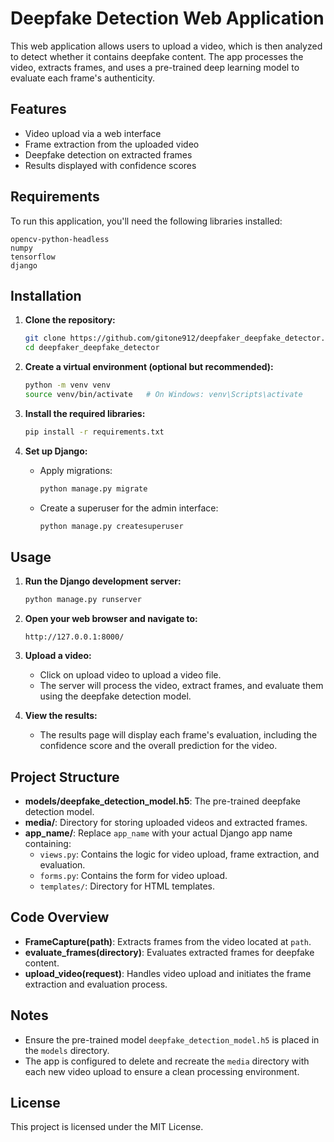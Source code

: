 # Deepfake Detection Web Application

This web application allows users to upload a video, which is then analyzed to detect whether it contains deepfake content. The app processes the video, extracts frames, and uses a pre-trained deep learning model to evaluate each frame's authenticity.

## Features

- Video upload via a web interface
- Frame extraction from the uploaded video
- Deepfake detection on extracted frames
- Results displayed with confidence scores

## Requirements

To run this application, you'll need the following libraries installed:

```
opencv-python-headless
numpy
tensorflow
django
```

## Installation

1. **Clone the repository:**

   ```bash
   git clone https://github.com/gitone912/deepfaker_deepfake_detector.git
   cd deepfaker_deepfake_detector
   ```
2. **Create a virtual environment (optional but recommended):**

   ```bash
   python -m venv venv
   source venv/bin/activate   # On Windows: venv\Scripts\activate
   ```
3. **Install the required libraries:**

   ```bash
   pip install -r requirements.txt
   ```
4. **Set up Django:**

   - Apply migrations:

     ```bash
     python manage.py migrate
     ```
   - Create a superuser for the admin interface:

     ```bash
     python manage.py createsuperuser
     ```

## Usage

1. **Run the Django development server:**

   ```bash
   python manage.py runserver
   ```
2. **Open your web browser and navigate to:**

   ```
   http://127.0.0.1:8000/
   ```
3. **Upload a video:**

   - Click on upload video to upload a video file.
   - The server will process the video, extract frames, and evaluate them using the deepfake detection model.
4. **View the results:**

   - The results page will display each frame's evaluation, including the confidence score and the overall prediction for the video.

## Project Structure

- **models/deepfake_detection_model.h5**: The pre-trained deepfake detection model.
- **media/**: Directory for storing uploaded videos and extracted frames.
- **app_name/**: Replace `app_name` with your actual Django app name containing:
  - `views.py`: Contains the logic for video upload, frame extraction, and evaluation.
  - `forms.py`: Contains the form for video upload.
  - `templates/`: Directory for HTML templates.

## Code Overview

- **FrameCapture(path)**: Extracts frames from the video located at `path`.
- **evaluate_frames(directory)**: Evaluates extracted frames for deepfake content.
- **upload_video(request)**: Handles video upload and initiates the frame extraction and evaluation process.

## Notes

- Ensure the pre-trained model `deepfake_detection_model.h5` is placed in the `models` directory.
- The app is configured to delete and recreate the `media` directory with each new video upload to ensure a clean processing environment.

## License

This project is licensed under the MIT License.
